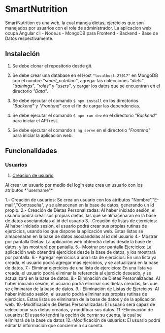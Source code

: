 # SmartNutrition

SmartNutrition es una web, la cual maneja dietas, ejercicios que son manejados por usuarios con el role de administrador. La aplicacion web ocupa Angular cli - NodeJs - MongoDB para Frontend - Backend - Base de Datos respectivamente.

## Instalación

1. Se debe clonar el repositorio desde git.

2. Se debe crear una database en el Host `"localhost:27017"` en MongoDB con el nombre *"smart_nutrition"*, agregar las colecciones *"diets"*, *"trainings"*, *"roles"* y *"users"*, y cargar los datos que se encuentran en el directorio *"Data"*.

3. Se debe ejecutar el comando `$ npm install` en los directorios *"Backend"* y *"Frontend"* con el fin de cargar las dependencias.

4. Se debe ejecutar el comando `$ npm run dev` en el directorio *"Backend"* para iniciar el API rest.

5. Se debe ejecutar el comando `$ ng serve` en el directorio *"Frontend"* para iniciar la aplicacion web.

## Funcionalidades

### Usuarios
1. [Creacion de usuario](#creacion-usuario)

<a name="creacion-usuario">
    Al crear un usuario por medio del logIn este crea un usuario con los atributos *"username"*
</a>

1.- Creación de usuarios: Se crea un usuario con los atributos "Nombre","E-mail","Contraseña", y se almacenan en la base de datos, generando un id propio.
2.- Creación de Dietas Personalizadas: Al haber iniciado sesión, el usuario podrá crear sus propias dietas, las que se almacenaran en la base de datos asociandolas al id del usuario
3.- Creación de listas de ejercicios: Al haber iniciado sesión, el usuario podrá crear sus propias rutinas de ejercicios, usando los que dispone la aplicación web. Estas listas se almacenaran en la base de datos asociandolas al id del usuario
4.- Mostrar por pantalla Dietas: La aplicación web obtendrá dietas desde la base de datos, y las mostrará por pantalla.
5.- Mostrar por pantalla Ejercicios: La aplicación web obtendrá ejercicios desde la base de datos, y los mostrará por pantalla.
6.- Agregar ejercicios a una lista de ejercicios: En una lista ya creada, el usuario podrá agregar mas ejercicios, y se actualizará en la base de datos.
7.- Eliminar ejercicios de una lista de ejercicios: En una lista ya creada, el usuario podrá eliminar la referencia al ejercicio deseado, y se actualizará en la base de datos.
8.- Eliminación de Dietas Personalizadas: Al haber iniciado sesión, el usuario podrá eliminar sus dietas creadas, las que se eliminaran de la base de datos.
9.- Eliminación de Listas de Ejercicios: Al haber iniciado sesión, el usuario podrá eliminar sus propias rutinas de ejercicios. Estas listas se eliminaran de la base de datos y de la aplicación web.
10.-Modificación de Dietas Personalizadas: El usuarió será capaz de seleccionar sus dietas creadas, y modificar sus datos.
11.-Eliminación de usuarios: El usuario tendrá la opción de cerrar su cuenta, la cual se eliminará de la base de datos
12.-Modificación de usuarios: El usuario podrá editar la información que concierne a su cuenta.
